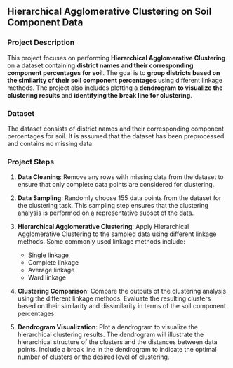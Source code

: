 ## Hierarchical Agglomerative Clustering on Soil Component Data

### Project Description

This project focuses on performing **Hierarchical Agglomerative Clustering** on a dataset containing **district names and their corresponding component percentages for soil**. The goal is to **group districts based on the similarity of their soil component percentages** using different linkage methods. The project also includes plotting a **dendrogram to visualize the clustering results** and **identifying the break line for clustering**.

### Dataset

The dataset consists of district names and their corresponding component percentages for soil. It is assumed that the dataset has been preprocessed and contains no missing data.

### Project Steps

1. **Data Cleaning**: Remove any rows with missing data from the dataset to ensure that only complete data points are considered for clustering.

2. **Data Sampling**: Randomly choose 155 data points from the dataset for the clustering task. This sampling step ensures that the clustering analysis is performed on a representative subset of the data.

3. **Hierarchical Agglomerative Clustering**: Apply Hierarchical Agglomerative Clustering to the sampled data using different linkage methods. Some commonly used linkage methods include:
     - Single linkage
     - Complete linkage
     - Average linkage
     - Ward linkage

4. **Clustering Comparison**: Compare the outputs of the clustering analysis using the different linkage methods. Evaluate the resulting clusters based on their similarity and dissimilarity in terms of the soil component percentages.

5. **Dendrogram Visualization**: Plot a dendrogram to visualize the hierarchical clustering results. The dendrogram will illustrate the hierarchical structure of the clusters and the distances between data points. Include a break line in the dendrogram to indicate the optimal number of clusters or the desired level of clustering.
